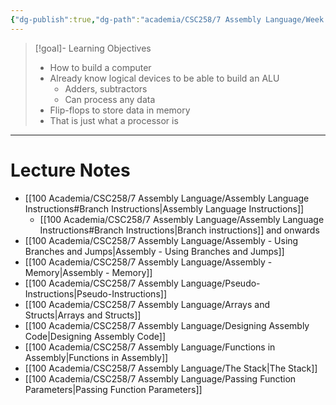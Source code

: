 ```yaml
---
{"dg-publish":true,"dg-path":"academia/CSC258/7 Assembly Language/Week 11 - Assembly.md","permalink":"/academia/csc-258/7-assembly-language/week-11-assembly/","tags":["cs","lecture","note","university"],"created":"2025-04-12T21:53:01.342-04:00","updated":"2025-04-12T23:53:53.160-04:00"}
---
```



> [!goal]- Learning Objectives
> - How to build a computer
> - Already know logical devices to be able to build an ALU
>     - Adders, subtractors
>     - Can process any data
> - Flip-flops to store data in memory
> - That is just what a processor is

---

# Lecture Notes

- [[100 Academia/CSC258/7 Assembly Language/Assembly Language Instructions#Branch Instructions\|Assembly Language Instructions]]
    - [[100 Academia/CSC258/7 Assembly Language/Assembly Language Instructions#Branch Instructions\|Branch instructions]] and onwards
- [[100 Academia/CSC258/7 Assembly Language/Assembly - Using Branches and Jumps\|Assembly - Using Branches and Jumps]]
- [[100 Academia/CSC258/7 Assembly Language/Assembly - Memory\|Assembly - Memory]]
- [[100 Academia/CSC258/7 Assembly Language/Pseudo-Instructions\|Pseudo-Instructions]]
- [[100 Academia/CSC258/7 Assembly Language/Arrays and Structs\|Arrays and Structs]]
- [[100 Academia/CSC258/7 Assembly Language/Designing Assembly Code\|Designing Assembly Code]]
- [[100 Academia/CSC258/7 Assembly Language/Functions in Assembly\|Functions in Assembly]]
- [[100 Academia/CSC258/7 Assembly Language/The Stack\|The Stack]]
- [[100 Academia/CSC258/7 Assembly Language/Passing Function Parameters\|Passing Function Parameters]]
